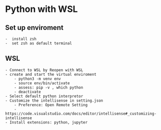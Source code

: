 # Python with WSL

## Set up enviroment

    -  install zsh
    -  set zsh as default terminal

## WSL

    - Connect to WSL by Reopen with WSL
    - create and start the virtual enviroment
        - python3 -m venv env
        - source env/bin/activate
        - assess: pip -v , which python
        - deactivate
    - Select default python interpretor
    - Customize the intellisense in setting.json
        - Preference: Open Remote Setting
        - https://code.visualstudio.com/docs/editor/intellisense#_customizing-intellisense
    - Install extensions: python, jupyter
